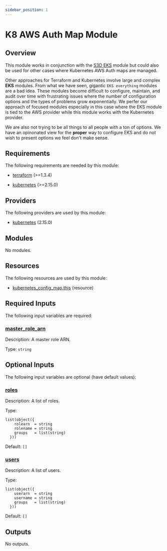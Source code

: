```yaml
---
sidebar_position: 1
---
```


# K8 AWS Auth Map Module

## Overview
This module works in conjunction with the [S3D EKS][eks0] module but could also
be used for other cases where Kubernetes AWS Auth maps are managed.

Other approaches for Terraform and Kubernetes involve large and complex **EKS**
modules. From what we have seen, gigantic `EKS everything` modules are a bad
idea. These modules become difficult to configure, maintain, and audit over
time with frustrating issues where the number of configuration options and the
types of problems grow exponentially. We perfer our approach of focused modules
especially in this case where the EKS module is tied to the AWS provider while
this module works with the Kubernetes provider.

We are also not trying to be all things to all people with a ton of options. We
have an opinonated view for the **proper** way to configure EKS and do not wish
to present options we feel don't make sense.

[eks0]: /docs/source/aws-eks/overview
[chge]: ./CHANGES.md
[code]: ./CODE-OF-CONDUCT.md
[cont]: ./CONTRIBUTING.md
[lice]: ./LICENSE.md

## Requirements

The following requirements are needed by this module:

- <a name="requirement_terraform"></a> [terraform](#requirement\_terraform) (>=1.3.4)

- <a name="requirement_kubernetes"></a> [kubernetes](#requirement\_kubernetes) (>=2.15.0)

## Providers

The following providers are used by this module:

- <a name="provider_kubernetes"></a> [kubernetes](#provider\_kubernetes) (2.15.0)

## Modules

No modules.

## Resources

The following resources are used by this module:

- [kubernetes_config_map.this](https://registry.terraform.io/providers/hashicorp/kubernetes/latest/docs/resources/config_map) (resource)

## Required Inputs

The following input variables are required:

### <a name="input_master_role_arn"></a> [master\_role\_arn](#input\_master\_role\_arn)

Description: A master role ARN.

Type: `string`

## Optional Inputs

The following input variables are optional (have default values):

### <a name="input_roles"></a> [roles](#input\_roles)

Description: A list of roles.

Type:

```hcl
list(object({
    rolearn  = string
    rolename = string
    groups   = list(string)
  }))
```

Default: `[]`

### <a name="input_users"></a> [users](#input\_users)

Description: A list of users.

Type:

```hcl
list(object({
    userarn  = string
    username = string
    groups   = list(string)
  }))
```

Default: `[]`

## Outputs

No outputs.
